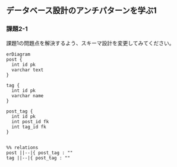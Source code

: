 ## データベース設計のアンチパターンを学ぶ1

### 課題2-1
課題1の問題点を解決するよう、スキーマ設計を変更してみてください。

```mermaid
erDiagram
post {
  int id pk
  varchar text
}

tag {
  int id pk
  varchar name 
}

post_tag {
  int id pk
  int post_id fk
  int tag_id fk
}


%% relations
post ||--|{ post_tag : ""
tag ||--|{ post_tag : ""
```